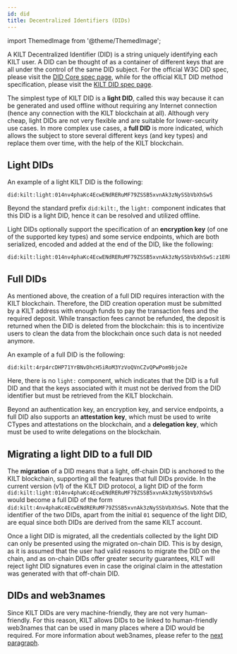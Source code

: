 ```yaml
---
id: did
title: Decentralized Identifiers (DIDs)
---
```


import ThemedImage from '@theme/ThemedImage';

A KILT Decentralized Identifier (DID) is a string uniquely identifying each KILT user.
A DID can be thought of as a container of different keys that are all under the control of the same DID subject.
For the official W3C DID spec, please visit the [DID Core spec page](https://www.w3.org/TR/did-core/), while for the official KILT DID method specification, please visit the [KILT DID spec page](https://github.com/KILTprotocol/kilt-did-driver/blob/master/docs/did-spec/spec.md).

The simplest type of KILT DID is a **light DID**, called this way because it can be generated and used offline without requiring any Internet connection (hence any connection with the KILT blockchain at all).
Although very cheap, light DIDs are not very flexible and are suitable for lower-security use cases.
In more complex use cases, a **full DID** is more indicated, which allows the subject to store several different keys (and key types) and replace them over time, with the help of the KILT blockchain.

## Light DIDs

An example of a light KILT DID is the following:

```
did:kilt:light:014nv4phaKc4EcwENdRERuMF79ZSSB5xvnAk3zNySSbVbXhSwS
```

Beyond the standard prefix `did:kilt:`, the `light:` component indicates that this DID is a light DID, hence it can be resolved and utilized offline.

Light DIDs optionally support the specification of an **encryption key** (of one of the supported key types) and some service endpoints, which are both serialized, encoded and added at the end of the DID, like the following:

```
did:kilt:light:014nv4phaKc4EcwENdRERuMF79ZSSB5xvnAk3zNySSbVbXhSwS:z1ERkVVjngcarMbJn6YssB1PYULescQneSSEfCTJwYbzT2aK8fzH5WPsp3G4UVuLWWfsTayketnFV74YCnyboHBUvqEs6J8jdYY5dK2XeqCCs653Sf9XVH4RN2WvPrDFZXzzKf3KigvcaE7kkaEwLZvcas3U1M2ZDZCajDG71winwaRNrDtcqkJL9V6Q5yKNWRacw7hJ58d
```

## Full DIDs

As mentioned above, the creation of a full DID requires interaction with the KILT blockchain.
Therefore, the DID creation operation must be submitted by a KILT address with enough funds to pay the transaction fees and the required deposit.
While transaction fees cannot be refunded, the deposit is returned when the DID is deleted from the blockchain: this is to incentivize users to clean the data from the blockchain once such data is not needed anymore.

An example of a full DID is the following:

```
did:kilt:4rp4rcDHP71YrBNvDhcH5iRoM3YzVoQVnCZvQPwPom9bjo2e
```

Here, there is no `light:` component, which indicates that the DID is a full DID and that the keys associated with it must not be derived from the DID identifier but must be retrieved from the KILT blockchain.

Beyond an authentication key, an encryption key, and service endpoints, a full DID also supports an **attestation key**, which must be used to write CTypes and attestations on the blockchain, and a **delegation key**, which must be used to write delegations on the blockchain.

## Migrating a light DID to a full DID

The **migration** of a DID means that a light, off-chain DID is anchored to the KILT blockchain, supporting all the features that full DIDs provide.
In the current version (v1) of the KILT DID protocol, a light DID of the form `did:kilt:light:014nv4phaKc4EcwENdRERuMF79ZSSB5xvnAk3zNySSbVbXhSwS` would become a full DID of the form `did:kilt:4nv4phaKc4EcwENdRERuMF79ZSSB5xvnAk3zNySSbVbXhSwS`.
Note that the identifier of the two DIDs, apart from the initial `01` sequence of the light DID, are equal since both DIDs are derived from the same KILT account.

Once a light DID is migrated, all the credentials collected by the light DID can only be presented using the migrated on-chain DID.
This is by design, as it is assumed that the user had valid reasons to migrate the DID on the chain, and as on-chain DIDs offer greater security guarantees, KILT will reject light DID signatures even in case the original claim in the attestation was generated with that off-chain DID.

## DIDs and web3names

Since KILT DIDs are very machine-friendly, they are not very human-friendly.
For this reason, KILT allows DIDs to be linked to human-friendly web3names that can be used in many places where a DID would be required.
For more information about web3names, please refer to the [next paragraph](./03_web3names.md).